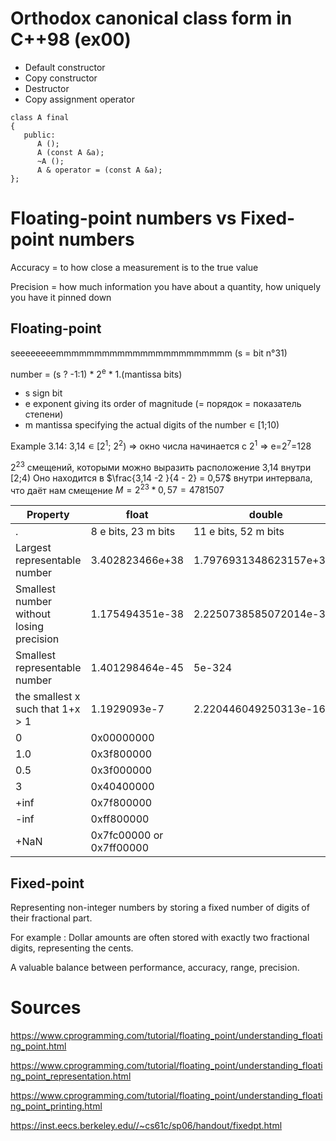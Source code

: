 # Orthodox canonical class form in C++98 (ex00)

- Default constructor
- Copy constructor
- Destructor
- Copy assignment operator

```
class A final
{
   public:
      A ();
      A (const A &a);
      ~A ();
      A & operator = (const A &a);
};
```
# Floating-point numbers vs Fixed-point numbers
Accuracy = to how close a measurement is to the true value

Precision = how much information you have about a quantity, how uniquely you have it pinned down


## Floating-point

seeeeeeeemmmmmmmmmmmmmmmmmmmmmmm (s = bit n°31) 

number = (s ? -1:1) * 2<sup>e</sup> * 1.(mantissa bits)

- s sign bit
- e exponent giving its order of magnitude (= порядок = показатель степени)
- m mantissa specifying the actual digits of the number ∊ [1;10) 

Example 3.14:
3,14 ∊ [$2^1$; $2^2$) => окно числа начинается с $2^1$ => e=$2^7$=128

$2^23$ смещений, которыми можно выразить расположение 3,14 внутри [2;4) Оно находится в $\frac{3,14 -2 }{4 - 2} = 0,57$ внутри интервала, что даёт нам смещение $M = 2^{23}*0,57 = 4781507$

Property	                                 | float                    | double
------------------------------------------|--------------------------|--------------------------
.                                         | 8 e bits, 23 m bits	   | 11 e bits, 52 m bits
Largest representable number	            | 3.402823466e+38	         | 1.7976931348623157e+308
Smallest number without losing precision	| 1.175494351e-38	         | 2.2250738585072014e-308
Smallest representable number  	         | 1.401298464e-45	         | 5e-324
the smallest x such that 1+x > 1          | 1.1929093e-7	            | 2.220446049250313e-16
0                                         | 0x00000000               |
1.0                                       | 0x3f800000               |
0.5                                       | 0x3f000000               |
3                                         | 0x40400000               |
+inf                                      | 0x7f800000               |
-inf                                      | 0xff800000               |
+NaN                                      | 0x7fc00000 or 0x7ff00000 |


## Fixed-point

Representing non-integer numbers by storing a fixed number of digits of their fractional part. 

For example : Dollar amounts are often stored with exactly two fractional digits, representing the cents.

A valuable balance between performance, accuracy, range, precision.


# Sources
https://www.cprogramming.com/tutorial/floating_point/understanding_floating_point.html

https://www.cprogramming.com/tutorial/floating_point/understanding_floating_point_representation.html

https://www.cprogramming.com/tutorial/floating_point/understanding_floating_point_printing.html

https://inst.eecs.berkeley.edu//~cs61c/sp06/handout/fixedpt.html 
